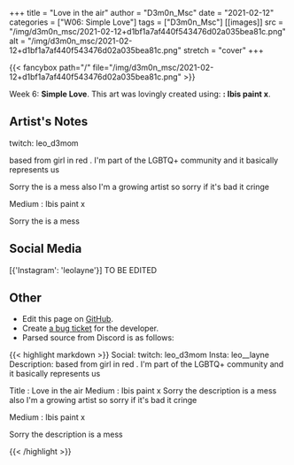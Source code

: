 +++
title =       "Love in the air"
author =      "D3m0n_Msc"
date =        "2021-02-12"
categories =  ["W06: Simple Love"]
tags =        ["D3m0n_Msc"]
[[images]]
                      src = "/img/d3m0n_msc/2021-02-12+d1bf1a7af440f543476d02a035bea81c.png"
                      alt = "/img/d3m0n_msc/2021-02-12+d1bf1a7af440f543476d02a035bea81c.png"
                      stretch = "cover"
+++


{{< fancybox path="/" file="/img/d3m0n_msc/2021-02-12+d1bf1a7af440f543476d02a035bea81c.png" >}}


Week 6: **Simple Love**. This art was lovingly created using: **: Ibis paint x**.

## Artist's Notes

twitch: leo_d3mom

based from girl in red . I'm part of the LGBTQ+ community and it basically represents us

Sorry the is a mess also I'm a growing artist so sorry if it's bad it cringe

Medium : Ibis paint x

Sorry the is a mess

## Social Media

[{'Instagram': 'leolayne'}] TO BE EDITED

## Other

- Edit this page on [GitHub](https://github.com/teaminkling/web-refresh/edit/main/blog/content/blog/d3m0n_msc-week-6-834b.md).
- Create [a bug ticket](https://github.com/teaminkling/web-refresh/issues/new?assignees=&labels=bug&template=problem-report.md&title=) for the developer.
- Parsed source from Discord is as follows:

{{< highlight markdown >}}
Social: twitch: leo_d3mom
Insta: leo__layne
Description: based from girl in red . I'm part of the LGBTQ+ community and it basically represents us

Title : Love in the air
Medium : Ibis paint x
Sorry the description is a mess also I'm a growing artist so sorry if it's bad it cringe

Medium : Ibis paint x

Sorry the description is a mess

{{< /highlight >}}